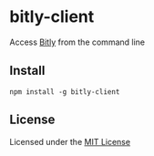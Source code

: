 # bitly-client

Access [Bitly](https://bitly.com/) from the command line

## Install

```
npm install -g bitly-client
```

## License

Licensed under the [MIT License](http://en.wikipedia.org/wiki/MIT_License)